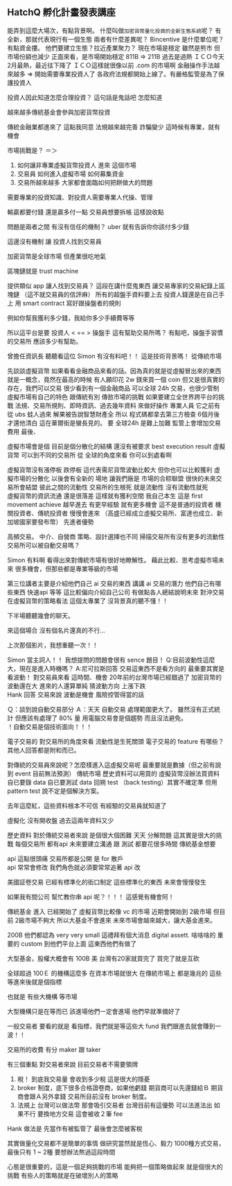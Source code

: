 ## HatchQ 孵化計畫發表講座
能弄到這麼大場次，有點背景啊。
什麼叫做`加密貨幣量化投資的全新生態系統`呢？
有全新，那就代表現行有一個生態
兩者有什麼差異呢？
Bincentive 是什麼單位呢？有點資金摟。
他們要建立生態？拉近產業聚力？
現在市場是穩定 雖然是熊市
但市場份額也減少   正面來看，是市場開始穩定 811B => 211B
過去是過熱
ＩＣＯ今天2月最熱，最近往下降了
ＩＣＯ這樣就很像以前 .com 的市場啊
金融操作手法越來越多
 => 開始需要專業投資人了
 各政府法規都開始上線了。有嚴格監管是為了保護投資人

 投資人因此知道怎麼合理投資？ 這句話是鬼話吧 怎麼知道

 越來越多傳統基金會參與加密貨幣投資

 傳統金融業都進來了  這點我同意  法規越來越完善  詐騙變少   這時候有專業，就有機會

 市場挑戰是？ ＝＞ 
 1. 如何讓非專業虛擬貨幣投資人  進來 這個市場
 2. 交易員 如何進入虛擬市場  如何募集資金
 3. 交易所越來越多  大家都會面臨如何把餅做大的問題

 需要專業的投資知識、對投資人需要專業人代操、管理

 輸贏都要付錢  還是贏多付一點
 交易員想要拆帳 這樣說收點

 問題是兩者之間  有沒有信任的機制？ uber 就有告訴你你該付多少錢 

 這邊沒有機制 讓  投資人找到交易員

 加密貨幣是全球市場  但產業很吃地氣


 區塊鏈就是 trust machine   

 提供類似 app 讓人找到交易員？ 這段在講什麼鬼東西 
 讓交易專家的交易紀錄上區塊鏈 （這不就交易員的信評麻）
 所有的超盤手資料要上去
 投資人錢還是在自己手上  用 smart contract 寫好跟操盤者的規則

 例如你幫我獲利多少錢，我給你多少手續費等等

 所以這平台是要  投資人 < == > 操盤手
 這有幫助交易所嗎？ 有點吧，操盤手習慣的交易所  應該多少有幫助。


曾擔任資訊長 聽聽看這位 Simon 有沒有料吧！！
這是技術背景嗎！ 從傳統市場

先談談虛擬貨幣  如果看看金融商品來看的話。因為真的就是從虛擬冒出來的東西
就是一概念，竟然在最高的時候  有人願印花 2w 鎂來買一個 coin
但又是很真實的存在，我們可以交易
很少看到有一個金融商品 可以全球 24h 交易，也很少管制
虛擬市場有自己的特色  跟傳統有別
傳敨市場的挑戰  如果要建立全世界跨平台的挑戰
法規、交易所規則、即時資訊、過去幾年資料  來做好操作
專業人員 它之前有從 ubs 蛙人過來  解果被告說智慧財產全
所以 程式碼都拿去第三方檢查  6個月後才還他清白  這在華爾街是蠻長見的。
要 全球24h 是難上加難
監管上會增加交易費用  最後、

虛擬市場會是個  目前是個分散化的結構  還沒有被要求 best execution result
虛擬貨幣  可以到不同的交易所   從 全球的角度來看  你可以到處看啊

虛擬貨幣沒有漲停板  跌停板   這代表需尼貨幣波動比較大  但你也可以比較獲利
虛擬市場的分散化 以後會有全新的 場地  讓我們廠是
市場的合粽聯盟  很快的未來交易所會結盟  彼此之間的流動性
交易所的生根死  就是流動性  沒有流動性就死   
虛擬貨幣的資訊流通  還是很落差  這樣就有獲利空間  我自己本生  這是 first movement achieve 
越早進去  有更早經驗  就有更多機會
這不是普通的投資者
機關投資者、傳統投資者  慢慢會進來  （高盛已經成立虛擬交易所、富達也成立、新加坡國家要發布幣）
先進者優勢

高頻交易。
中介、自營商  策略、設計選擇也不同
掃描交易所有沒有更多的流動性
交易所可以被自動交易嗎？

Simon 有料啊  看得出來對傳統市場有很好地瞭解性。 藉此比較、思考虛擬市場未來
很多機會，但那些都是專業等級的市場

第三位講者主要是介紹他們自己 ai 交易的東西
講講 ai 交易的潛力 他們自己有哪些東西 快速api 等等  這比較偏向介紹自己公司
有做點各人總結說明未來 對沖交易  在虛擬貨幣的策略看法   這個太專業了  沒背景真的聽不懂！！

下半場聽聽幾會的聊天。

來這個場合 沒有個名片還真的不行...

上次那個影片，我想重聽一次！！

Simon 當主詞人！！ 我想提問的問題會很有 sence 
題目！
Q:目前波動性這麼大，現在是進入時機嗎？
A:尼可拉斯回答   交易這東西不是看方向的  最重要其實是看波動！
對交易員來看  這時間、機會  20年前的台灣市場已經錯過了  加密貨幣的波動還在大
進來的人還算單純
猜波動方向  上漲下跌  
Hank 回答  交易來說  波動是機會  風險控管得當的話

Ｑ：談到說自動交易部分
Ａ：天天 自動交易 處理範圍更大了。 雖然沒有正式統計  但應該有處理了 80% 量
用電腦交易會是個趨勢  而且沒法避免。  
！自動交易是個技術面向！！！

電子交易的  對交易所的角度來看  流動性是生死關頭
電子交易的 feature 有哪些？
其他人回答都是附和而已。

對傳統的交易員來說呢？怎麼樣進入這虛擬交易呢  最重要就是數據（但之前有說到  event 目前無法預測）
傳統市場 歷史資料可以用買的  虛擬貨幣沒辦法買資料   自已要錄 data 自已要測試 data
回朔 test （back testing）其實不確定準
但用 pattern test 說不定是個解決方案。

去年這麼紅，這些資料根本不可信  有經驗的交易員就知道了

虛擬化  沒有開收盤  過去這兩年資料又少


歷史資料 對於傳統交易者來說  是個很大個困難
天天 分解問題 
這其實是很大的挑戰  每個交易所 都有api 未來要建立溝通 跟 測試 都要花很多時間
傳統基金想要

api 這點很頭痛  交易所都是公開  是 for 散戶  
api 常常會修改  我們角色就必須要常常追著 api 改

美國証卷交易  已經有標準化的街口制定
這些標準化的東西  未來會慢慢發生

如果我有間公司  幫忙教你串 api 呢？！！！  這感覺有機會阿！

傳統基金  進入  已經開始了  虛擬貨幣比較像 vc 的市場
近期會開始到 2級市場  但目前 2級市場不夠大  所以大基金不會進來
未來市場會越來越大，讓大基金進來。

200B 他們都認為 very very small
這禮拜有個大消息  digital assett.  啥啥啥的  重要的 custom 到他們平台上面
這東西他們有做了  

大型基金，股權大概會有  100B 美
台灣有20家就買完了  買完了就是互砍

全球超過 100Ｅ 的機構這麼多  在資本市場就很大
在傳統市場上 都是幾兆的  這些等進來後就是個指標

也就是  有些大機構  等市場

大型機構只是在等而已  該進場他們一定會進場  他們早就準備好了

一般交易者 要看的就是  看指標，我們就是等這些大 fund 我們跟進去就會賺到一波！！

交易所的收費  有分 maker 跟 taker 

有三個重點  對交易者來說    目前交易者不需要領牌
1. 稅！ 到底我交易量  會收到多少稅  這是很大的隱憂  
2. broker 制度，底下很多合格證卷商，如果他虧錢  期貨商可以先還錢給Ｂ 期貨商會跟Ａ另外拿錢
交易所目前沒有 broker 制度。
3. 法規上 台灣可以做法幣  那會吸引交易者  台灣目前有這優勢  可以法進法出
如果不行  要換地方交易  這會被收２筆 fee

Hank 做法是  先當作有被監管了  最後會怎麼被客稅

其實做量化交易都不是簡單的事情  做研究當然就是恆心、毅力
1000種方式交易，最後只有 1 ~ 2種
要想辦法熬過這段時間

心態是很重要的，這是一個足夠挑戰的市場
能夠把一個策略做起來  就是個很大的挑戰
有些人的策略就是在破壞別人的策略

